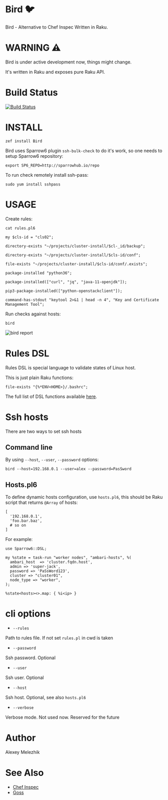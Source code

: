 # Bird 🐦

Bird - Alternative to Chef Inspec Written in Raku.

# WARNING ⚠️

Bird is under active development now, things might change.

It's written in Raku and exposes pure Raku API.

# Build Status

[![Build Status](https://travis-ci.org/melezhik/bird.svg?branch=master)](https://travis-ci.org/melezhik/bird)

# INSTALL

    zef install Bird

Bird uses Sparrow6 plugin `ssh-bulk-check` to do it's work, so one needs
to setup Sparrow6 repository:

    export SP6_REPO=http://sparrowhub.io/repo

To run check remotely install ssh-pass:

    sudo yum install sshpass

# USAGE

Create rules:

`cat rules.pl6`

    my $cls-id = "cls02";

    directory-exists "~/projects/cluster-install/$cl-_id/backup";

    directory-exists "~/projects/cluster-install/$cls-id/conf";

    file-exists "~/projects/cluster-install/$cls-id/conf/.exists";

    package-installed "python36";

    package-installed(["curl", "jq", "java-11-openjdk"]);

    pip3-package-installed(["python-openstackclient"]);

    command-has-stdout "keytool 2>&1 | head -n 4", "Key and Certificate Management Tool";


Run checks against hosts:

`bird`

![bird report](https://raw.githubusercontent.com/melezhik/bird/master/bird-report.png)

# Rules DSL

Rules DSL is special language to validate states of Linux host.

This is just plain Raku functions:

    file-exists "{%*ENV<HOME>}/.bashrc";

The full list of DSL functions available [here](https://github.com/melezhik/bird/blob/master/documentation/dsl.md).

# Ssh hosts

There are two ways to set ssh hosts

## Command line

By using `--host`, `--user`, `--password` options:

    bird --host=192.168.0.1 --user=alex --password=PasSword

## Hosts.pl6

To define dynamic hosts configuration, use `hosts.pl6`, this should
be Raku script that returns `@Array` of hosts:

    [
      '192.168.0.1',
      'foo.bar.baz',
      # so on
    ]

For example:

    use Sparrow6::DSL;

    my %state = task-run "worker nodes", "ambari-hosts", %(
      ambari_host  => 'cluster.fqdn.host',
      admin => 'super-jack',
      password => 'PaSsWord123',
      cluster => "cluster01",
      node_type => "worker",
    );

    %state<hosts><>.map: { %i<ip> }

# cli options

* `--rules`

Path to rules file. If not set `rules.pl` in cwd is taken


* `--password`

Ssh password. Optional

* `--user`

Ssh user. Optional


* `--host`

Ssh host. Optional, see also `hosts.pl6`

* `--verbose`

Verbose mode. Not used now. Reserved for the future


# Author

Alexey Melezhik

# See Also

* [Chef Inspec](https://www.inspec.io/)
* [Goss](https://github.com/aelsabbahy/goss)

